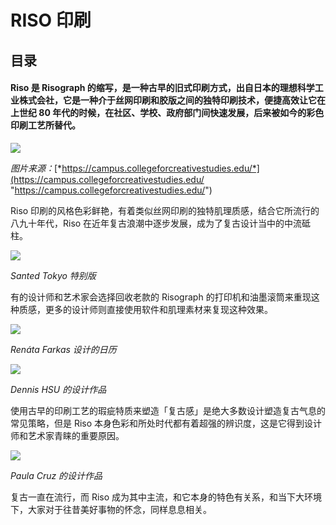 # RISO 印刷

## 目录

#### Riso 是 Risograph 的缩写，是一种古早的旧式印刷方式，出自日本的理想科学工业株式会社，它是一种介于丝网印刷和胶版之间的独特印刷技术，便捷高效让它在上世纪 80 年代的时候，在社区、学校、政府部门间快速发展，后来被如今的彩色印刷工艺所替代。

![](https://image.uisdc.com/wp-content/uploads/2022/01/ka20.jpg)

*图片来源：*[*https://campus.collegeforcreativestudies.edu/*](https://campus.collegeforcreativestudies.edu/ "https://campus.collegeforcreativestudies.edu/")

Riso 印刷的风格色彩鲜艳，有着类似丝网印刷的独特肌理质感，结合它所流行的八九十年代，Riso 在近年复古浪潮中逐步发展，成为了复古设计当中的中流砥柱。

![](https://image.uisdc.com/wp-content/uploads/2022/01/ka21.gif)

*Santed Tokyo 特别版*

有的设计师和艺术家会选择回收老款的 Risograph 的打印机和油墨滚筒来重现这种质感，更多的设计师则直接使用软件和肌理素材来复现这种效果。

![](https://image.uisdc.com/wp-content/uploads/2022/01/ka22.gif)

*Renáta Farkas 设计的日历*

![](https://image.uisdc.com/wp-content/uploads/2022/01/ka23.png)

*Dennis HSU 的设计作品*

使用古早的印刷工艺的瑕疵特质来塑造「复古感」是绝大多数设计塑造复古气息的常见策略，但是 Riso 本身色彩和所处时代都有着超强的辨识度，这是它得到设计师和艺术家青睐的重要原因。

![](https://image.uisdc.com/wp-content/uploads/2022/01/ka24.png)

*Paula Cruz 的设计作品*

复古一直在流行，而 Riso 成为其中主流，和它本身的特色有关系，和当下大环境下，大家对于往昔美好事物的怀念，同样息息相关。
